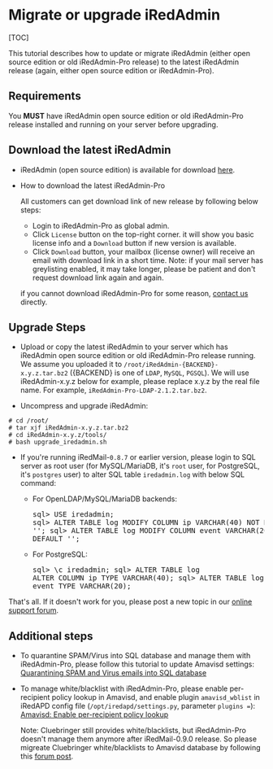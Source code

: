 # Migrate or upgrade iRedAdmin

[TOC]

This tutorial describes how to update or migrate iRedAdmin (either open source
edition or old iRedAdmin-Pro release) to the latest iRedAdmin release (again,
either open source edition or iRedAdmin-Pro).

## Requirements

You __MUST__ have iRedAdmin open source edition or old iRedAdmin-Pro release
installed and running on your server before upgrading.

## Download the latest iRedAdmin

* iRedAdmin (open source edition) is available for download [here](http://www.iredmail.org/yum/misc/).
* How to download the latest iRedAdmin-Pro

    All customers can get download link of new release by following below steps:

    * Login to iRedAdmin-Pro as global admin.
    * Click `License` button on the top-right corner. it will show you basic
      license info and a `Download` button if new version is available.
    * Click `Download` button, your mailbox (license owner) will receive an email
      with download link in a short time. Note: if your mail server has greylisting
      enabled, it may take longer, please be patient and don't request download
      link again and again.

    if you cannot download iRedAdmin-Pro for some reason, [contact us](../contact.html) directly.

## Upgrade Steps

* Upload or copy the latest iRedAdmin to your server which has iRedAdmin
open source edition or old iRedAdmin-Pro release running. We assume you
uploaded it to `/root/iRedAdmin-{BACKEND}-x.y.z.tar.bz2` ({BACKEND} is one
of `LDAP`, `MySQL`, `PGSQL`). We will use iRedAdmin-x.y.z below for
example, please replace x.y.z by the real file name. For example,
`iRedAdmin-Pro-LDAP-2.1.2.tar.bz2`.

* Uncompress and upgrade iRedAdmin:

```
# cd /root/
# tar xjf iRedAdmin-x.y.z.tar.bz2
# cd iRedAdmin-x.y.z/tools/
# bash upgrade_iredadmin.sh
```

* If you're running iRedMail-`0.8.7` or earlier version, please login to SQL
  server as root user (for MySQL/MariaDB, it's `root` user, for PostgreSQL,
  it's `postgres` user) to alter SQL table `iredadmin.log` with below SQL command:

    * For OpenLDAP/MySQL/MariaDB backends: <pre>sql> USE iredadmin;
sql> ALTER TABLE log MODIFY COLUMN ip VARCHAR(40) NOT NULL DEFAULT '';
sql> ALTER TABLE log MODIFY COLUMN event VARCHAR(20) NOT NULL DEFAULT '';</pre>
    * For PostgreSQL: <pre>sql> \c iredadmin;
sql> ALTER TABLE log ALTER COLUMN ip TYPE VARCHAR(40);
sql> ALTER TABLE log ALTER COLUMN event TYPE VARCHAR(20);</pre>

That's all. If it doesn't work for you, please post a new topic in our
[online support forum](http://www.iredmail.org/forum/).

## Additional steps

* To quarantine SPAM/Virus into SQL database and manage them with
  iRedAdmin-Pro, please follow this tutorial to update Amavisd settings:
  [Quarantining SPAM and Virus emails into SQL database](./quarantining.html)

* To manage white/blacklist with iRedAdmin-Pro, please enable
  per-recipient policy lookup in Amavisd, and enable plugin `amavisd_wblist`
  in iRedAPD config file (`/opt/iredapd/settings.py`, parameter `plugins =`):
  [Amavisd: Enable per-recipient policy lookup](./amavisd.per-recipient.policy.lookup.html)

    Note: Cluebringer still provides white/blacklists, but iRedAdmin-Pro
    doesn't manage them anymore after iRedMail-0.9.0 release. So please
    migreate Cluebringer white/blacklists to Amavisd database by following
    this [forum post](http://www.iredmail.org/forum/post35480.html#p35480).

